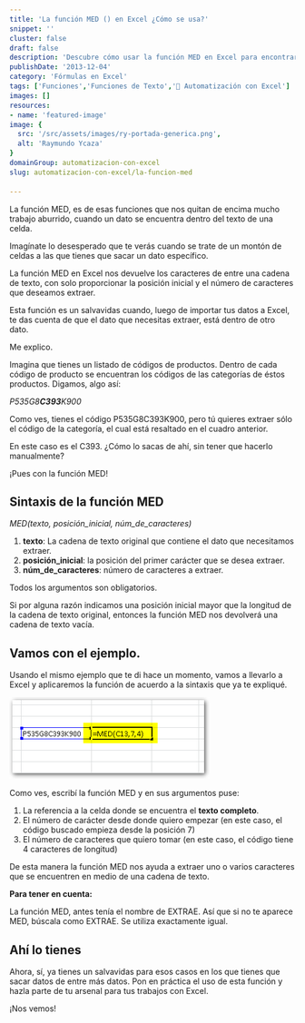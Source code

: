 ```yaml
---
title: 'La función MED () en Excel ¿Cómo se usa?'
snippet: ''
cluster: false
draft: false 
description: 'Descubre cómo usar la función MED en Excel para encontrar datos dentro del texto de una celda de manera sencilla.'
publishDate: '2013-12-04'
category: 'Fórmulas en Excel'
tags: ['Funciones','Funciones de Texto','🤖 Automatización con Excel']
images: []
resources: 
- name: 'featured-image'
image: {
  src: '/src/assets/images/ry-portada-generica.png',
  alt: 'Raymundo Ycaza'
}
domainGroup: automatizacion-con-excel
slug: automatizacion-con-excel/la-funcion-med

---
```


La función MED, es de esas funciones que nos quitan de encima mucho trabajo aburrido, cuando un dato se encuentra dentro del texto de una celda.

Imagínate lo desesperado que te verás cuando se trate de un montón de celdas a las que tienes que sacar un dato específico.

La función MED en Excel nos devuelve los caracteres de entre una cadena de texto, con solo proporcionar la posición inicial y el número de caracteres que deseamos extraer.

Esta función es un salvavidas cuando, luego de importar tus datos a Excel, te das cuenta de que el dato que necesitas extraer, está dentro de otro dato.

Me explico.

Imagina que tienes un listado de códigos de productos. Dentro de cada código de producto se encuentran los códigos de las categorías de éstos productos. Digamos, algo así:

_P535G8**C393**K900_

Como ves, tienes el código P535G8C393K900, pero tú quieres extraer sólo el código de la categoría, el cual está resaltado en el cuadro anterior.

En este caso es el C393. ¿Cómo lo sacas de ahí, sin tener que hacerlo manualmente?

¡Pues con la función MED!

## Sintaxis de la función MED

_MED(texto, posición\_inicial, núm\_de\_caracteres)_

1. **texto**: La cadena de texto original que contiene el dato que necesitamos extraer.
2. **posición\_inicial**: la posición del primer carácter que se desea extraer.
3. **núm\_de\_caracteres**: número de caracteres a extraer.

Todos los argumentos son obligatorios.

Si por alguna razón indicamos una posición inicial mayor que la longitud de la cadena de texto original, entonces la función MED nos devolverá una cadena de texto vacía.

## Vamos con el ejemplo.

Usando el mismo ejemplo que te di hace un momento, vamos a llevarlo a Excel y aplicaremos la función de acuerdo a la sintaxis que ya te expliqué.

[![La función MED](/src/assets/images/2023/20131204-la-funcion-med-000171.png)](http://raymundoycaza.com/wp-content/uploads/20131204-la-funcion-med-000171.png)

Como ves, escribí la función MED y en sus argumentos puse:

1. La referencia a la celda donde se encuentra el **texto completo**.
2. El número de carácter desde donde quiero empezar (en este caso, el código buscado empieza desde la posición 7)
3. El número de caracteres que quiero tomar (en este caso, el código tiene 4 caracteres de longitud)

De esta manera la función MED nos ayuda a extraer uno o varios caracteres que se encuentren en medio de una cadena de texto.

**Para tener en cuenta:**

La función MED, antes tenía el nombre de EXTRAE. Así que si no te aparece MED, búscala como EXTRAE. Se utiliza exactamente igual.

## Ahí lo tienes

Ahora, sí, ya tienes un salvavidas para esos casos en los que tienes que sacar datos de entre más datos. Pon en práctica el uso de esta función y hazla parte de tu arsenal para tus trabajos con Excel.

¡Nos vemos!
